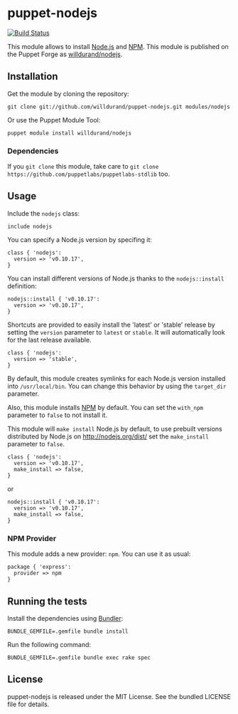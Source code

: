 puppet-nodejs
=============

[![Build
Status](https://travis-ci.org/willdurand/puppet-nodejs.png?branch=master)](https://travis-ci.org/willdurand/puppet-nodejs)

This module allows to install [Node.js](http://nodejs.org/) and
[NPM](https://npmjs.org/). This module is published on the Puppet Forge as
[willdurand/nodejs](http://forge.puppetlabs.com/willdurand/nodejs).


Installation
------------

Get the module by cloning the repository:

    git clone git://github.com/willdurand/puppet-nodejs.git modules/nodejs

Or use the Puppet Module Tool:

    puppet module install willdurand/nodejs


### Dependencies

If you `git clone` this module, take care to
`git clone https://github.com/puppetlabs/puppetlabs-stdlib` too.


Usage
-----

Include the `nodejs` class:

```puppet
include nodejs
```

You can specify a Node.js version by specifing it:

```puppet
class { 'nodejs':
  version => 'v0.10.17',
}
```

You can install different versions of Node.js thanks to the `nodejs::install`
definition:

```puppet
nodejs::install { 'v0.10.17':
  version => 'v0.10.17',
}
```

Shortcuts are provided to easily install the 'latest' or 'stable' release by
setting the `version` parameter to `latest` or `stable`. It will
automatically look for the last release available.

```puppet
class { 'nodejs':
  version => 'stable',
}
```

By default, this module creates symlinks for each Node.js version installed into
`/usr/local/bin`. You can change this behavior by using the `target_dir`
parameter.

Also, this module installs [NPM](https://npmjs.org/) by default. You can set the
`with_npm` parameter to `false` to not install it.

This module will `make install` Node.js by default, to use prebuilt versions
distributed by Node.js on http://nodejs.org/dist/ set the `make_install`
parameter to `false`.

```puppet
class { 'nodejs':
  version => 'v0.10.17',
  make_install => false,
}
```

or

```puppet
nodejs::install { 'v0.10.17':
  version => 'v0.10.17',
  make_install => false,
}
```


### NPM Provider

This module adds a new provider: `npm`. You can use it as usual:

```puppet
package { 'express':
  provider => npm
}
```


Running the tests
-----------------

Install the dependencies using [Bundler](http://gembundler.com):

    BUNDLE_GEMFILE=.gemfile bundle install

Run the following command:

    BUNDLE_GEMFILE=.gemfile bundle exec rake spec


License
-------

puppet-nodejs is released under the MIT License. See the bundled LICENSE file
for details.
